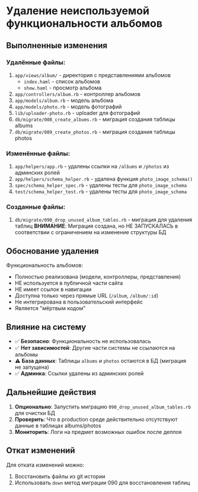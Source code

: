 # Удаление неиспользуемой функциональности альбомов

## Выполненные изменения

### Удалённые файлы:
1. `app/views/album/` - директория с представлениями альбомов
   - `index.haml` - список альбомов
   - `show.haml` - просмотр альбома
2. `app/controllers/album.rb` - контроллер альбомов
3. `app/models/album.rb` - модель альбома
4. `app/models/photo.rb` - модель фотографий
5. `lib/uploader-photo.rb` - uploader для фотографий
6. `db/migrate/008_create_albums.rb` - миграция создания таблицы albums
7. `db/migrate/009_create_photos.rb` - миграция создания таблицы photos

### Изменённые файлы:
1. `app/helpers/app.rb` - удалены ссылки на `/albums` и `/photos` из админских ролей
2. `app/helpers/schema_helper.rb` - удалена функция `photo_image_schema()`
3. `spec/schema_helper_spec.rb` - удалены тесты для `photo_image_schema`
4. `test/schema_helper_test.rb` - удалены тесты для `photo_image_schema`

### Созданные файлы:
1. `db/migrate/090_drop_unused_album_tables.rb` - миграция для удаления таблиц
   **ВНИМАНИЕ**: Миграция создана, но НЕ ЗАПУСКАЛАСЬ в соответствии с ограничением на изменение структуры БД

## Обоснование удаления

Функциональность альбомов:
- Полностью реализована (модели, контроллеры, представления)
- НЕ используется в публичной части сайта
- НЕ имеет ссылок в навигации
- Доступна только через прямые URL (`/album`, `/album/:id`)
- Не интегрирована в пользовательский интерфейс
- Является "мёртвым кодом"

## Влияние на систему

- ✅ **Безопасно**: Функциональность не использовалась
- ✅ **Нет зависимостей**: Другие части системы не ссылаются на альбомы
- ⚠️ **База данных**: Таблицы `albums` и `photos` остаются в БД (миграция не запущена)
- ✅ **Админка**: Ссылки удалены из админских ролей

## Дальнейшие действия

1. **Опционально**: Запустить миграцию `090_drop_unused_album_tables.rb` для очистки БД
2. **Проверить**: Что в production среде действительно отсутствуют данные в таблицах albums/photos
3. **Мониторить**: Логи на предмет возможных ошибок после деплоя

## Откат изменений

Для отката изменений можно:
1. Восстановить файлы из git истории
2. Использовать `down` метод миграции 090 для восстановления таблиц

